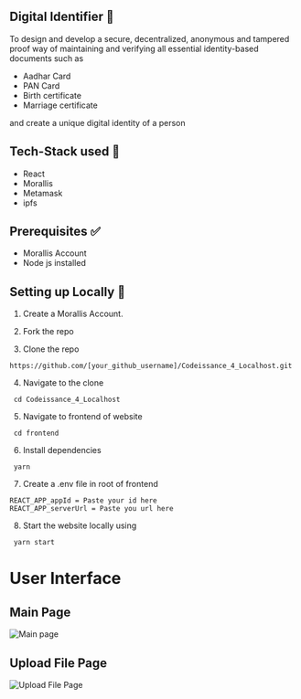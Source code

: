## Digital Identifier :monocle_face:

To design and develop a secure, decentralized, anonymous and tampered proof way of maintaining and verifying all essential identity-based documents such as 
- Aadhar Card
- PAN Card
- Birth certificate
- Marriage certificate

 and create a unique digital identity of a person


## Tech-Stack used :dart:

- React
- Morallis 
- Metamask
- ipfs

## Prerequisites :white_check_mark:
- Morallis Account 
- Node js installed


## Setting up Locally   :construction:

1. Create a Morallis Account.

2. Fork the repo

3. Clone the repo
```
https://github.com/[your_github_username]/Codeissance_4_Localhost.git
```

4. Navigate to the clone
```
 cd Codeissance_4_Localhost
```

5. Navigate to frontend of website
```
 cd frontend
```

6. Install dependencies

```
 yarn
```

7. Create a .env file in root of frontend

```
REACT_APP_appId = Paste your id here
REACT_APP_serverUrl = Paste you url here
```



8. Start the website locally using
```
 yarn start
```

# User Interface

## Main Page

![Main page](https://user-images.githubusercontent.com/87575770/192141141-f4fb5979-7ee7-4150-a300-0e5be4637501.JPG)

## Upload File Page

![Upload File Page](https://user-images.githubusercontent.com/87575770/192141242-3cfbc928-8f5a-4761-b90e-a77a6e6a3c6e.JPG)


